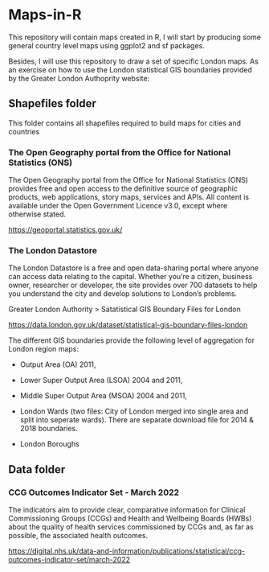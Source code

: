 # Maps-in-R

This repository will contain maps created in R, I will start by producing some general country level maps using ggplot2 and sf packages.

Besides, I will use this repository to draw a set of specific London maps. As an exercise on how to use the London statistical GIS boundaries provided by the Greater London Authoprity website: 


## Shapefiles folder

This folder contains all shapefiles required to build maps for cities and countries

### The Open Geography portal from the Office for National Statistics (ONS) 

The Open Geography portal from the Office for National Statistics (ONS) provides free and open access to the definitive source of geographic products, web applications, story maps, services and APIs. All content is available under the Open Government Licence v3.0, except where otherwise stated.

https://geoportal.statistics.gov.uk/

### The London Datastore 

The London Datastore is  a free and open data-sharing portal  where anyone can access data relating to the capital.  Whether you’re a citizen, business owner, researcher or developer, the site provides over 700 datasets to help you understand the city and develop solutions to London’s problems. 

Greater London Authority > Satatistical GIS Boundary Files for London

https://data.london.gov.uk/dataset/statistical-gis-boundary-files-london


The different GIS boundaries provide the following level of aggregation for London region maps: 

- Output Area (OA) 2011,

- Lower Super Output Area (LSOA) 2004 and 2011,

- Middle Super Output Area (MSOA) 2004 and 2011,

- London Wards (two files: City of London merged into single area and split into seperate wards). There are separate download file for 2014 & 2018 boundaries.

- London Boroughs

## Data folder

### CCG Outcomes Indicator Set - March 2022

The indicators aim to provide clear, comparative information for Clinical Commissioning Groups (CCGs) and Health and Wellbeing Boards (HWBs) about the quality of health services commissioned by CCGs and, as far as possible, the associated health outcomes.

https://digital.nhs.uk/data-and-information/publications/statistical/ccg-outcomes-indicator-set/march-2022

